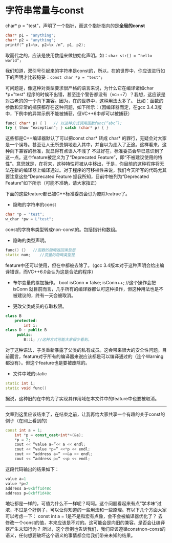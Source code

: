 # 字符串常量与const

char* p = "test"，声明了一个指针，而这个指针指向的是**全局的const**
```cpp
char* p1 = "anything";
char* p2 = "anything";
printf(“ p1=%x, p2=%x /n”, p1, p2);
```

取而代之的，应该是使用数组来做初始化声明。如：`char str[] = “hello world”; `

我们知道，双引号引起来的字符串是const的，所以，在的世界中，你应该进行如下的声明才比较稳妥：`const char *p = "test";`

可问题是，像这种对类型要求很严格的语言来说，为什么它在编译诸如char *p="test" 程序的时候不出错，甚至连个警告都没有（vc++7）？我想，这应该是对古老的的一个向下兼容。因为，在的世界中，这种用法太多了。
比如：函数的参数和异常的捕获都存在这种问题，如下所示：（因编译器而定，在gcc 3.4.3版中，下例中的异常示例不能被捕获，但VC++6中却可以被捕获）
```cpp
func( char* p) { }   // 以这种方式调用函数func(“abc”);
try { thow “exception”; } catch (char* p) { }
```
这些都是C++编译器默认了可以把const char* 转成 char* 的罪行，无疑会对大家是一个误导。甚至让人无所畏惧地走入其中，并自以为走入了正途。这样看来，这种向下兼容的标准，就显得有点误人不浅了
不过好在，标准委员会早已意识到了这一点。这个feature被定义为了“Deprecated Feature”，即“不被建议使用的特性”。意思就是，在将来，这种特性将被从中移出，于是，你目前的这种程序将无法在新的编译器上编译通过。对于程序的可移植性来说，我们今天所写的代码尤其要注意这些“Deprecated Feature
据我所知，目前中被列为“Deprecated Feature”如下所示（可能不准确，请大家指正）

下面的这些feature都已被C++标准委员会订为废除featrue了。
* 隐晦的字符串的const
```cpp
char *p = "test";
w_char *pw = L"test";
```
const的字符串类型转成non-const的。包括指针和数组。

* 隐晦的类型声明。
```cpp
func() {}   //函数的隐晦返回类型是
static num;    //变量的隐晦类型是
```
feature中还可以使用，但在中都被去除了。（gcc 3.4版本对于这种声明会给出编译错误，而VC++6.0会认为这是合法的程序）

* 布尔变量的累加操作。
bool isConn = false;
isConn++;          //这个操作会把isConn
就目前而言，几乎所有的编译器都认可这种操作，但这种用法也是不被建议的，终有一天会被取消。

* 更改父类成员的存取权限。
```cpp
class B
    protected:
        int i;
class D : public B
     public:
        B::i; //这种方式可能大家很少看到。
```
对于这种语法，子类重新暴露了父类的私有成员。这会带来很大的安全性问题。目前而言，feature对于所有的编译器来说应该都是可以编译通过的（连个Warning都没有）。但这个feature也是要被废除的。

* 文件中域的static
```cpp
static int i;
static void func()
```
据说，这种旧的在中的为了实现其作用域在本文件中的feature中也要被取消。

-------------------------------------
文章到这里应该结束了，在结束之前，让我再给大家共享一个有趣的关于const的例子（在网上看到的）
```cpp
const int a = 1;
    int *p = const_cast<int*>(&a);
    *p = 2;
    cout << “value a=”<< a << endl;
    cout << “value *p=” <<*p << endl;
    cout << “address a=” <<&a << endl;
    cout << “address p=” <<p << endl;
```
这段代码输出的结果如下：
```cpp 
value a=1
value *p=2
address a=0xbff1d48c
address p=0xbff1d48c
```

地址都是一样的，可值为什么不一样呢？呵呵。这个问题看起来有点“学术味”过浓，不过是个好例子，可以让你知道的一些用法和一些原理。有以下几个方面大家可以考虑一下：
const int a = 1是不是和宏有点像，会不会被编译器优化了？
去修改一个const的值，本来应该是不对的。这可能会是向旧的兼容。是否会让编译器产生未知行为？
所以，这个示例也告诉我们，我们应该遵循constnon-const的语义，任何想要破坏这个语义的事情都会给我们带来未知的结果。
